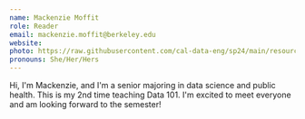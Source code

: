 ```yaml
---
name: Mackenzie Moffit
role: Reader
email: mackenzie.moffit@berkeley.edu
website:
photo: https://raw.githubusercontent.com/cal-data-eng/sp24/main/resources/assets/staff_pics/Mackenzie_Moffit.png
pronouns: She/Her/Hers
---
```


Hi, I'm Mackenzie, and I'm a senior majoring in data science and public health. This is my 2nd time teaching Data 101. I'm excited to meet everyone and am looking forward to the semester!
